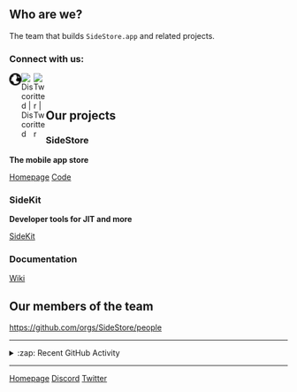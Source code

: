 <!-- 
Docs: How to use GitHub README and actions to auto-generate embedded content.
https://github.com/anuraghazra/github-readme-stats
https://www.youtube.com/watch?v=n6d4KHSKqGk
https://github.com/rahuldkjain/github-profile-readme-generator
 -->

## Who are we?

The team that builds `SideStore.app` and related projects.

### Connect with us:

<!--
[![Website](https://img.shields.io/website?label=sidestore.io&style=for-the-badge&url=https://sidestore.io)](https://sidestore.io)
[![Twitter Follow](https://img.shields.io/twitter/follow/sidestore_io?color=1DA1F2&logo=twitter&style=for-the-badge)](https://twitter.com/intent/follow?original_referer=https%3A%2F%2Fgithub.com%2Fsidestore&screen_name=sidestore)
[![GitHub Followers](https://img.shields.io/github/followers/sidestore?style=for-the-badge)]()
[![GitHub Sponsors](https://img.shields.io/github/sponsors/sidestore?style=for-the-badge
)]() 
-->

[<img align="left" alt="sidestore.io" width="22px" src="https://raw.githubusercontent.com/iconic/open-iconic/master/svg/globe.svg" />][website]
[<img align="left" alt="Discord | Discord" width="22px" src="https://cdn.jsdelivr.net/npm/simple-icons@v3/icons/discord.svg" />][discord]
[<img align="left" alt="Twitter | Twitter" width="22px" src="https://cdn.jsdelivr.net/npm/simple-icons@v3/icons/twitter.svg" />][twitter]

<br />
<br />

## Our projects

### SideStore

__The mobile app store__

[Homepage][website]
[Code][git.sidestore]

### SideKit

__Developer tools for JIT and more__

[SideKit][git.sidekit]

### Documentation

[Wiki][wiki]

## Our members of the team

https://github.com/orgs/SideStore/people

---

<details>
  <summary>:zap: Recent GitHub Activity</summary>

<!--START_SECTION:activity-->
1. 🗣 Commented on [#592](https://github.com/SideStore/SideStore/issues/592) in [SideStore/SideStore](https://github.com/SideStore/SideStore)
2. 🗣 Commented on [#592](https://github.com/SideStore/SideStore/issues/592) in [SideStore/SideStore](https://github.com/SideStore/SideStore)
3. 🗣 Commented on [#592](https://github.com/SideStore/SideStore/issues/592) in [SideStore/SideStore](https://github.com/SideStore/SideStore)
4. ❗️ Opened issue [#592](https://github.com/SideStore/SideStore/issues/592) in [SideStore/SideStore](https://github.com/SideStore/SideStore)
5. ❗️ Closed issue [#581](https://github.com/SideStore/SideStore/issues/581) in [SideStore/SideStore](https://github.com/SideStore/SideStore)
6. 🗣 Commented on [#581](https://github.com/SideStore/SideStore/issues/581) in [SideStore/SideStore](https://github.com/SideStore/SideStore)
7. 🗣 Commented on [#585](https://github.com/SideStore/SideStore/issues/585) in [SideStore/SideStore](https://github.com/SideStore/SideStore)
8. 🗣 Commented on [#587](https://github.com/SideStore/SideStore/issues/587) in [SideStore/SideStore](https://github.com/SideStore/SideStore)
9. 🗣 Commented on [#591](https://github.com/SideStore/SideStore/issues/591) in [SideStore/SideStore](https://github.com/SideStore/SideStore)
10. 🗣 Commented on [#591](https://github.com/SideStore/SideStore/issues/591) in [SideStore/SideStore](https://github.com/SideStore/SideStore)
11. 🗣 Commented on [#591](https://github.com/SideStore/SideStore/issues/591) in [SideStore/SideStore](https://github.com/SideStore/SideStore)
12. 🗣 Commented on [#570](https://github.com/SideStore/SideStore/issues/570) in [SideStore/SideStore](https://github.com/SideStore/SideStore)
13. 🗣 Commented on [#591](https://github.com/SideStore/SideStore/issues/591) in [SideStore/SideStore](https://github.com/SideStore/SideStore)
14. ❗️ Opened issue [#591](https://github.com/SideStore/SideStore/issues/591) in [SideStore/SideStore](https://github.com/SideStore/SideStore)
15. 🗣 Commented on [#589](https://github.com/SideStore/SideStore/issues/589) in [SideStore/SideStore](https://github.com/SideStore/SideStore)
16. 🗣 Commented on [#590](https://github.com/SideStore/SideStore/issues/590) in [SideStore/SideStore](https://github.com/SideStore/SideStore)
17. 🗣 Commented on [#586](https://github.com/SideStore/SideStore/issues/586) in [SideStore/SideStore](https://github.com/SideStore/SideStore)
18. 🗣 Commented on [#368](https://github.com/SideStore/SideStore/issues/368) in [SideStore/SideStore](https://github.com/SideStore/SideStore)
19. ❗️ Opened issue [#590](https://github.com/SideStore/SideStore/issues/590) in [SideStore/SideStore](https://github.com/SideStore/SideStore)
20. 💪 Opened PR [#14](https://github.com/SideStore/omnisette-server/pull/14) in [SideStore/omnisette-server](https://github.com/SideStore/omnisette-server)
<!--END_SECTION:activity-->

</details>

---

[Homepage][patreon] [Discord][discord] [Twitter][twitter]

<!--
- [Patreon][patreon]
- [OpenCollective][opencollective]
- [YouTube][youtube]
-->

[website]: https://sidestore.io
[wiki]: https://wiki.sidestore.io
[twitter]: https://twitter.com/sidestore_io
[discord]: https://discord.gg/sidestore-949183273383395328
[youtube]: https://youtube.com/TODO
[patreon]: https://www.patreon.com/SideStore
[opencollective]: https://opencollective.com/TODO
[git.sidestore]: https://github.com/SideStore/SideStore/
[git.sidekit]: https://github.com/SideStore/SideKit

